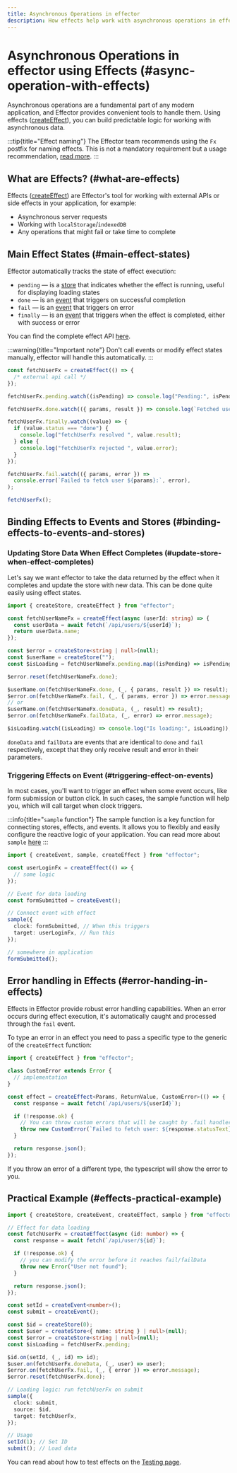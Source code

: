 ```yaml
---
title: Asynchronous Operations in effector
description: How effects help work with asynchronous operations in effector
---
```


# Asynchronous Operations in effector using Effects (#async-operation-with-effects)

Asynchronous operations are a fundamental part of any modern application, and Effector provides convenient tools to handle them. Using effects ([createEffect](/en/api/effector.createEffect)), you can build predictable logic for working with asynchronous data.

:::tip{title="Effect naming"}
The Effector team recommends using the `Fx` postfix for naming effects. This is not a mandatory requirement but a usage recommendation, [read more](/en/extra/conventions).
:::

## What are Effects? (#what-are-effects)

Effects ([createEffect](/en/api/effector.createEffect)) are Effector's tool for working with external APIs or side effects in your application, for example:

- Asynchronous server requests
- Working with `localStorage`/`indexedDB`
- Any operations that might fail or take time to complete

## Main Effect States (#main-effect-states)

Effector automatically tracks the state of effect execution:

- `pending` — is a [store](/en/api/effector/Store) that indicates whether the effect is running, useful for displaying loading states
- `done` — is an [event](/en/api/effector/Event) that triggers on successful completion
- `fail` — is an [event](/en/api/effector/Event) that triggers on error
- `finally` — is an [event](/en/api/effector/Event) that triggers when the effect is completed, either with success or error

You can find the complete effect API [here](/en/api/effector/Effect).

:::warning{title="Important note"}
Don't call events or modify effect states manually, effector will handle this automatically.
:::

```ts
const fetchUserFx = createEffect(() => {
  /* external api call */
});

fetchUserFx.pending.watch((isPending) => console.log("Pending:", isPending));

fetchUserFx.done.watch(({ params, result }) => console.log(`Fetched user ${params}:`, result));

fetchUserFx.finally.watch((value) => {
  if (value.status === "done") {
    console.log("fetchUserFx resolved ", value.result);
  } else {
    console.log("fetchUserFx rejected ", value.error);
  }
});

fetchUserFx.fail.watch(({ params, error }) =>
  console.error(`Failed to fetch user ${params}:`, error),
);

fetchUserFx();
```

## Binding Effects to Events and Stores (#binding-effects-to-events-and-stores)

### Updating Store Data When Effect Completes (#update-store-when-effect-completes)

Let's say we want effector to take the data returned by the effect when it completes and update the store with new data. This can be done quite easily using effect states.

```ts
import { createStore, createEffect } from "effector";

const fetchUserNameFx = createEffect(async (userId: string) => {
  const userData = await fetch(`/api/users/${userId}`);
  return userData.name;
});

const $error = createStore<string | null>(null);
const $userName = createStore("");
const $isLoading = fetchUserNameFx.pending.map((isPending) => isPending);

$error.reset(fetchUserNameFx.done);

$userName.on(fetchUserNameFx.done, (_, { params, result }) => result);
$error.on(fetchUserNameFx.fail, (_, { params, error }) => error.message);
// or
$userName.on(fetchUserNameFx.doneData, (_, result) => result);
$error.on(fetchUserNameFx.failData, (_, error) => error.message);

$isLoading.watch((isLoading) => console.log("Is loading:", isLoading));
```

`doneData` and `failData` are events that are identical to `done` and `fail` respectively, except that they only receive result and error in their parameters.

### Triggering Effects on Event (#triggering-effect-on-events)

In most cases, you'll want to trigger an effect when some event occurs, like form submission or button click. In such cases, the sample function will help you, which will call target when clock triggers.

:::info{title="`sample` function"}
The sample function is a key function for connecting stores, effects, and events. It allows you to flexibly and easily configure the reactive logic of your application.
You can read more about `sample` [here](/en/essentials/unit-composition)
:::

```ts
import { createEvent, sample, createEffect } from "effector";

const userLoginFx = createEffect(() => {
  // some logic
});

// Event for data loading
const formSubmitted = createEvent();

// Connect event with effect
sample({
  clock: formSubmitted, // When this triggers
  target: userLoginFx, // Run this
});

// somewhere in application
formSubmitted();
```

## Error handling in Effects (#error-handing-in-effects)

Effects in Effector provide robust error handling capabilities. When an error occurs during effect execution, it's automatically caught and processed through the `fail` event.

To type an error in an effect you need to pass a specific type to the generic of the `createEffect` function:

```ts
import { createEffect } from "effector";

class CustomError extends Error {
  // implementation
}

const effect = createEffect<Params, ReturnValue, CustomError>(() => {
  const response = await fetch(`/api/users/${userId}`);

  if (!response.ok) {
    // You can throw custom errors that will be caught by .fail handler
    throw new CustomError(`Failed to fetch user: ${response.statusText}`);
  }

  return response.json();
});
```

If you throw an error of a different type, the typescript will show the error to you.

## Practical Example (#effects-practical-example)

```ts
import { createStore, createEvent, createEffect, sample } from "effector";

// Effect for data loading
const fetchUserFx = createEffect(async (id: number) => {
  const response = await fetch(`/api/user/${id}`);

  if (!response.ok) {
    // you can modify the error before it reaches fail/failData
    throw new Error("User not found");
  }

  return response.json();
});

const setId = createEvent<number>();
const submit = createEvent();

const $id = createStore(0);
const $user = createStore<{ name: string } | null>(null);
const $error = createStore<string | null>(null);
const $isLoading = fetchUserFx.pending;

$id.on(setId, (_, id) => id);
$user.on(fetchUserFx.doneData, (_, user) => user);
$error.on(fetchUserFx.fail, (_, { error }) => error.message);
$error.reset(fetchUserFx.done);

// Loading logic: run fetchUserFx on submit
sample({
  clock: submit,
  source: $id,
  target: fetchUserFx,
});

// Usage
setId(1); // Set ID
submit(); // Load data
```

You can read about how to test effects on the [Testing page](/en/essentials/testing).
